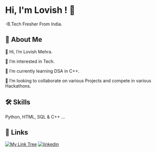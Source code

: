 
# Hi, I'm Lovish ! 👋

-B.Tech Fresher From India. 
## 🚀 About Me
👋 Hi, I’m Lovish Mehra.

👀 I’m interested in Tech.

🌱 I’m currently learning DSA in C++.

💞️ I’m looking to collaborate on various Projects and compete in various Hackathons.



## 🛠 Skills
Python, HTML, SQL & C++ ...


## 🔗 Links
[![My Link Tree](https://img.shields.io/badge/my_portfolio-000?style=for-the-badge&logo=ko-fi&logoColor=white)](https://linktr.ee/LovishMehra)
[![linkedin](https://img.shields.io/badge/linkedin-0A66C2?style=for-the-badge&logo=linkedin&logoColor=white)](https://www.linkedin.com/in/lovish-mehra-762502320/)


<!---
Lovish-Mehra-06/Lovish-Mehra-06 is a ✨ special ✨ repository because its `README.md` (this file) appears on your GitHub profile.
You can click the Preview link to take a look at your changes.
--->
